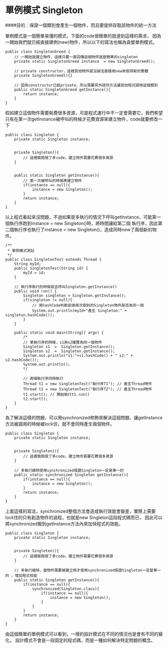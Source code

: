 # 單例模式 Singleton  

####目的：保證一個類別會產生一個物件，而且要提供存取該物件的統一方法  

單例模式是一個簡單易懂的模式，下面的code很簡單的就達到這樣的需求，
因為一開始我們就已經直接建例(new)物件，所以以下的寫法也稱為貪婪單例模式。  
  
```
public class SingletonGreed {
	// 一開始就建立物件，這樣只要一直回傳這個物件就是簡單的singleton
	private static SingletonGreed instance  = new SingletonGreed();
	
	// private constructor，這樣其他物件就沒辦法直接用new來取得新的實體
	private SingletonGreed(){}
	
	// 因為constructor已經private，所以需要另外提供方法讓其他程式調用這個類別
	public static SingletonGreed getInstance(){
		return instance;
	}
}
```  

假如建立這個物件需要耗費很多資源，可是程式運行中不一定會需要它，我們希望只有在第一次getInstance被呼叫的時候才花費資源來建立物件，code就要修改一下  
```
public class Singleton {
	private static Singleton instance;
	
	
	private Singleton(){
		// 這裡面跑很了多code，建立物件需要花費很多資源
	}
	
	
	public static Singleton getInstance(){
		// 第一次被呼叫的時候再建立物件
		if(instance == null){
			instance = new Singleton();
		} 
		return instance;
	}
}
```  

以上程式看起來沒問題，不過如果是多執行的情況下呼叫getInstance，可能第一個執行序跑到instance = new Singleton()時，將時間讓給第二個
執行序，因此第二個執行序也執行了instance = new Singleton()，造成同時new了兩個新的物件。

```
/**
 * 單例模式測試
 */
public class SingletonTest extends Thread {
    String myId;
    public SingletonTest(String id) {
        myId = id;
    }
    
    // 執行序執行的時候就去呼叫Singleton.getInstance()
    public void run() {
    	Singleton singleton = Singleton.getInstance();
    	if(singleton != null){
    		// 用hashCode判斷前後兩次取到的Singleton物件是否為同一個
            System.out.println(myId+"產生 Singleton:" + singleton.hashCode());       		
    	}
    }
    
    public static void main(String[] argv) {
		/*
    	// 單執行序的時候，s1與s2確實為同一個物件
    	Singleton s1  =  Singleton.getInstance();
    	Singleton s2  =  Singleton.getInstance();
    	System.out.println("s1:"+s1.hashCode() + " s2:" + s2.hashCode());
    	System.out.println();
    	*/
		
    	// 兩個執行序同時執行
        Thread t1 = new SingletonTest("執行序T1"); // 產生Thread物件
        Thread t2 = new SingletonTest("執行序T2"); // 產生Thread物件
        t1.start(); // 開始執行t1.run()
        t2.start();
    }
}
```  
為了解決這樣的問題，可以用synchronized修飾來解決這個問題，讓getInstance方法被調用的時候被lock住，就不會同時產生兩個物件。

```  
public class Singleton {
	private static Singleton instance;
	
	
	private Singleton(){
		// 這裡面跑很了多code，建立物件需要花費很多資源
	}
	
	// 多執行緒時使用synchronized保證Singleton一定是單一的 
	public static synchronized Singleton getInstance(){
		if(instance == null){
			instance = new Singleton();
		} 
		return instance;
	}
}
```  
上面這樣的寫法，synchronized整個方法會造成執行效能會變差，實際上需要lock住的只有創造物件的過程，也就是new Singleton這段程式碼而已，
因此可以將synchronized搬到getInstance方法內來加快程式的效能。

```  
public class Singleton {
	private static Singleton instance;
	
	
	private Singleton(){
		// 這裡面跑很了多code，建立物件需要花費很多資源
	}
	
	// 多執行緒時，當物件需要被建立時才使用synchronized保證Singleton一定是單一的 ，增加程式校能
	public static Singleton getInstance(){
		if(instance == null){
			synchronized(Singleton.class){
				if(instance == null){
					instance = new Singleton();
				}	
			}
		} 
		return instance;
	}
}
```  
由這個簡單的單例模式可以看到，一樣的設計模式在不同的情況也是會有不同的變化。
設計模式不會是一段固定的程式碼，而是一種如何解決特定問題的概念。  

